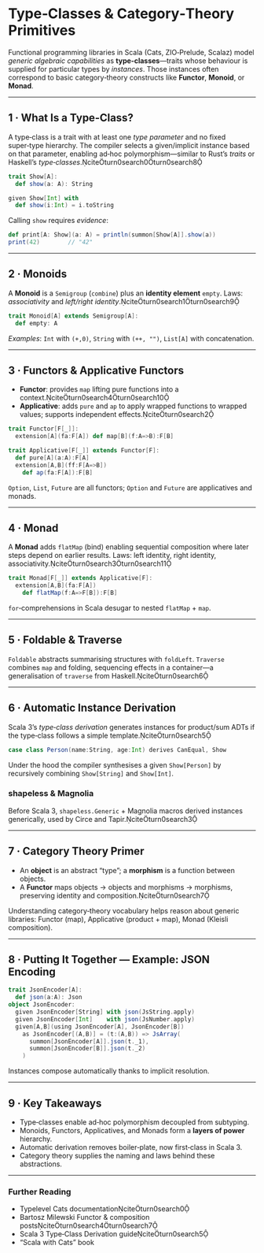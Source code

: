 # Type‑Classes & Category‑Theory Primitives

Functional programming libraries in Scala (Cats, ZIO‑Prelude, Scalaz) model *generic algebraic capabilities* as **type‑classes**—traits whose behaviour is supplied for particular types by *instances*. Those instances often correspond to basic category‑theory constructs like **Functor**, **Monoid**, or **Monad**.

---

## 1 · What Is a Type‑Class?

A type‑class is a trait with at least one *type parameter* and no fixed super‑type hierarchy. The compiler selects a given/implicit instance based on that parameter, enabling ad‑hoc polymorphism—similar to Rust’s *traits* or Haskell’s *type‑classes*.citeturn0search0turn0search8

```scala
trait Show[A]:
  def show(a: A): String

given Show[Int] with
  def show(i:Int) = i.toString
```

Calling `show` requires *evidence*:

```scala
def print[A: Show](a: A) = println(summon[Show[A]].show(a))
print(42)        // "42"
```

---

## 2 · Monoids

A **Monoid** is a `Semigroup` (`combine`) plus an **identity element** `empty`. Laws: *associativity* and *left/right identity*.citeturn0search1turn0search9

```scala
trait Monoid[A] extends Semigroup[A]:
  def empty: A
```

*Examples*: `Int` with `(+,0)`, `String` with `(++, "")`, `List[A]` with concatenation.

---

## 3 · Functors & Applicative Functors

* **Functor**: provides `map` lifting pure functions into a context.citeturn0search4turn0search10  
* **Applicative**: adds `pure` and `ap` to apply wrapped functions to wrapped values; supports independent effects.citeturn0search2

```scala
trait Functor[F[_]]:
  extension[A](fa:F[A]) def map[B](f:A=>B):F[B]

trait Applicative[F[_]] extends Functor[F]:
  def pure[A](a:A):F[A]
  extension[A,B](ff:F[A=>B])
    def ap(fa:F[A]):F[B]
```

`Option`, `List`, `Future` are all functors; `Option` and `Future` are applicatives and monads.

---

## 4 · Monad

A **Monad** adds `flatMap` (bind) enabling sequential composition where later steps depend on earlier results. Laws: left identity, right identity, associativity.citeturn0search3turn0search11

```scala
trait Monad[F[_]] extends Applicative[F]:
  extension[A,B](fa:F[A])
    def flatMap(f:A=>F[B]):F[B]
```

`for`‑comprehensions in Scala desugar to nested `flatMap` + `map`.

---

## 5 · Foldable & Traverse

`Foldable` abstracts summarising structures with `foldLeft`. `Traverse` combines `map` and folding, sequencing effects in a container—a generalisation of `traverse` from Haskell.citeturn0search6

---

## 6 · Automatic Instance Derivation

Scala 3’s *type‑class derivation* generates instances for product/sum ADTs if the type‑class follows a simple template.citeturn0search5

```scala
case class Person(name:String, age:Int) derives CanEqual, Show
```

Under the hood the compiler synthesises a given `Show[Person]` by recursively combining `Show[String]` and `Show[Int]`.

### shapeless & Magnolia

Before Scala 3, `shapeless.Generic` + Magnolia macros derived instances generically, used by Circe and Tapir.citeturn0search3

---

## 7 · Category Theory Primer

* An **object** is an abstract “type”; a **morphism** is a function between objects.  
* A **Functor** maps objects → objects and morphisms → morphisms, preserving identity and composition.citeturn0search7

Understanding category‑theory vocabulary helps reason about generic libraries: Functor (map), Applicative (product + map), Monad (Kleisli composition).

---

## 8 · Putting It Together — Example: JSON Encoding

```scala
trait JsonEncoder[A]:
  def json(a:A): Json
object JsonEncoder:
  given JsonEncoder[String] with json(JsString.apply)
  given JsonEncoder[Int]    with json(JsNumber.apply)
  given[A,B](using JsonEncoder[A], JsonEncoder[B])
    as JsonEncoder[(A,B)] = (t:(A,B)) => JsArray(
      summon[JsonEncoder[A]].json(t._1),
      summon[JsonEncoder[B]].json(t._2)
    )
```

Instances compose automatically thanks to implicit resolution.

---

## 9 · Key Takeaways
* Type‑classes enable ad‑hoc polymorphism decoupled from subtyping.  
* Monoids, Functors, Applicatives, and Monads form a **layers of power** hierarchy.  
* Automatic derivation removes boiler‑plate, now first‑class in Scala 3.  
* Category theory supplies the naming and laws behind these abstractions.

---

### Further Reading
* Typelevel Cats documentationciteturn0search0  
* Bartosz Milewski Functor & composition postsciteturn0search4turn0search7  
* Scala 3 Type‑Class Derivation guideciteturn0search5  
* “Scala with Cats” book  
